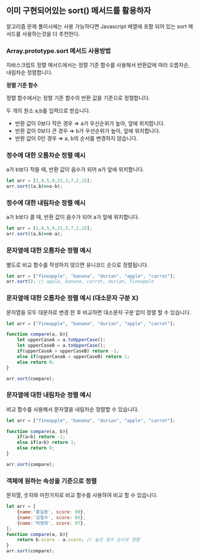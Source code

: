 ## 이미 구현되어있는 sort() 메서드를 활용하자

알고리즘 문제 풀이시에는 사용 가능하다면 Javascript 배열에 포함 되어 있는 sort 메서드를 사용하는것을 더 추천한다.

### Array.prototype.sort 메서드 사용방법

자바스크립트 정렬 메서드에서는 정렬 기준 함수를 사용해서 반환값에 따라 오름차순, 내림차순 정렬합니다.

**정렬 기준 함수**

정렬 함수에서는 정렬 기준 함수의 반환 값을 기준으로 정렬합니다.

두 개의 원소 a,b를 입력으로 받습니다.

- 반환 값이 0보다 작은 경우 ⇒ a가 우선순위가 높아, 앞에 위치합니다.
- 반환 값이 0보다 큰 경우 ⇒ b가 우선순위가 높아, 앞에 위치합니다.
- 반환 값이 0인 경우 ⇒ a, b의 순서를 변경하지 않습니다.

### 정수에 대한 오름차순 정렬 예시

a가 b보다 작을 때, 반환 값이 음수가 되어 a가 앞에 위치합니다.

```jsx
let arr = [1,8,5,9,21,3,7,2,15];
arr.sort((a,b)=>a-b);
```

### 정수에 대한 내림차순 정렬 예시

a가 b보다 클 때, 반환 값이 음수가 되어 a가 앞에 위치합니다.

```jsx
let arr = [1,8,5,9,21,3,7,2,15];
arr.sort((a,b)=>b-a);
```

### 문자열에 대한 오름차순 정렬 예시

별도로 비교 함수를 작성하지 않으면 유니코드 순으로 정렬됩니다.

```jsx
let arr = ["fineapple", "banana", "durian", "apple", "carrot"];
arr.sort(); // apple, banana, carrot, durian, fineapple
```

### 문자열에 대한 오름차순 정렬 예시 (대소문자 구분 X)

문자열을 모두 대문자로 변경 한 후 비교하면 대소문자 구분 없이 정렬 할 수 있습니다.

```jsx
let arr = ["fineapple", "banana", "durian", "apple", "carrot"];

function compare(a, b){
	let upperCaseA = a.toUpperCase();
	let upperCaseB = a.toUpperCase();
	if(upperCaseA > upperCaseB) return -1;
	else if(upperCaseA < upperCaseB) return 1;
	else return 0;
}

arr.sort(compare);
```

### 문자열에 대한 내림차순 정렬 예시

비교 함수를 사용해서 문자열을 내림차순 정렬할 수 있습니다.

```jsx
let arr = ["fineapple", "banana", "durian", "apple", "carrot"];

function compare(a, b){
	if(a>b) return -1;
	else if(a<b) return 1;
	else return 0;
}

arr.sort(compare);
```

### 객체에 원하는 속성을 기준으로 정렬

문자열, 숫자와 마찬가지로 비교 함수를 사용하여 비교 할 수 있습니다.

```jsx
let arr = [
	{name:'홍길동', score: 90},
	{name:'김철수', score: 85},
	{name:'박영희', score: 97},
];
function compare(a, b){
	return b.score - a.score; // 높은 점수 순으로 정렬
}
arr.sort(compare);
```